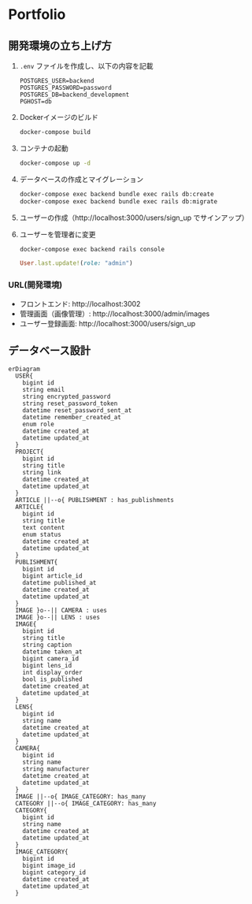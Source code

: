 # Portfolio

## 開発環境の立ち上げ方

1. `.env` ファイルを作成し、以下の内容を記載

   ```env
   POSTGRES_USER=backend
   POSTGRES_PASSWORD=password
   POSTGRES_DB=backend_development
   PGHOST=db
   ```

2. Dockerイメージのビルド

   ```bash
   docker-compose build
   ```

3. コンテナの起動

   ```bash
   docker-compose up -d
   ```

4. データベースの作成とマイグレーション

   ```bash
   docker-compose exec backend bundle exec rails db:create
   docker-compose exec backend bundle exec rails db:migrate
   ```

5. ユーザーの作成（http://localhost:3000/users/sign_up でサインアップ）

6. ユーザーを管理者に変更

   ```bash
   docker-compose exec backend rails console
   ```

   ```ruby
   User.last.update!(role: "admin")
   ```

### URL(開発環境)

- フロントエンド: http://localhost:3002
- 管理画面（画像管理）: http://localhost:3000/admin/images
- ユーザー登録画面: http://localhost:3000/users/sign_up

## データベース設計

```mermaid
erDiagram
  USER{
    bigint id
    string email
    string encrypted_password
    string reset_password_token
    datetime reset_password_sent_at
    datetime remember_created_at
    enum role
    datetime created_at
    datetime updated_at
  }
  PROJECT{
    bigint id
    string title
    string link
    datetime created_at
    datetime updated_at
  }
  ARTICLE ||--o{ PUBLISHMENT : has_publishments
  ARTICLE{
    bigint id
    string title
    text content
    enum status
    datetime created_at
    datetime updated_at
  }
  PUBLISHMENT{
    bigint id
    bigint article_id
    datetime published_at
    datetime created_at
    datetime updated_at
  }
  IMAGE }o--|| CAMERA : uses
  IMAGE }o--|| LENS : uses
  IMAGE{
    bigint id
    string title
    string caption
    datetime taken_at
    bigint camera_id
    bigint lens_id
    int display_order
    bool is_published
    datetime created_at
    datetime updated_at
  }
  LENS{
    bigint id
    string name
    datetime created_at
    datetime updated_at
  }
  CAMERA{
    bigint id
    string name
    string manufacturer
    datetime created_at
    datetime updated_at
  }
  IMAGE ||--o{ IMAGE_CATEGORY: has_many
  CATEGORY ||--o{ IMAGE_CATEGORY: has_many
  CATEGORY{
    bigint id
    string name
    datetime created_at
    datetime updated_at
  }
  IMAGE_CATEGORY{
    bigint id
    bigint image_id
    bigint category_id
    datetime created_at
    datetime updated_at
  }
```
